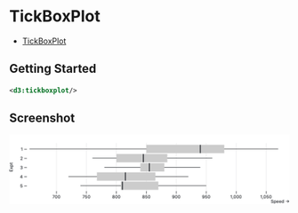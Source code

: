 # TickBoxPlot

* [TickBoxPlot](https://observablehq.com/@observablehq/plot-tick)

## Getting Started

```xml
<d3:tickboxplot/>
```

## Screenshot

![TickBoxPlot](screenshots/tickboxplot.png "TickBoxPlot")
